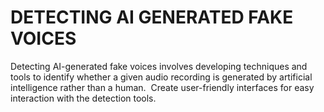 # DETECTING AI GENERATED FAKE VOICES​
Detecting AI-generated fake voices involves developing techniques and tools to identify whether a given audio recording is generated by artificial intelligence rather than a human. ​
Create user-friendly interfaces for easy interaction with the detection tools.​
